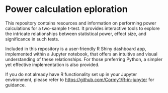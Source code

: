# Power calculation eploration

This repository contains resources and information on performing power calculations for a two-sample t-test. It provides interactive tools to explore the intricate relationships between statistical power, effect size, and significance in such tests.

Included in this repository is a user-friendly R Shiny dashboard app, implemented within a Jupyter notebook, that offers an intuitive and visual understanding of these relationships. For those preferring Python, a simpler yet effective implementation is also provided.

If you do not already have R functionality set up in your Jupyter environment, please refer to https://github.com/Cormy1/R-in-jupyter for guidance.
